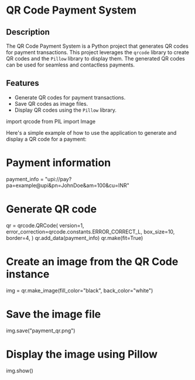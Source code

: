 # QR Code Payment System

## Description
The QR Code Payment System is a Python project that generates QR codes for payment transactions. This project leverages the `qrcode` library to create QR codes and the `Pillow` library to display them. The generated QR codes can be used for seamless and contactless payments.

## Features
- Generate QR codes for payment transactions.
- Save QR codes as image files.
- Display QR codes using the `Pillow` library.

import qrcode
from PIL import Image

Here's a simple example of how to use the application to generate and display a QR code for a payment:

# Payment information
payment_info = "upi://pay?pa=example@upi&pn=JohnDoe&am=100&cu=INR"

# Generate QR code
qr = qrcode.QRCode(
    version=1,
    error_correction=qrcode.constants.ERROR_CORRECT_L,
    box_size=10,
    border=4,
)
qr.add_data(payment_info)
qr.make(fit=True)

# Create an image from the QR Code instance
img = qr.make_image(fill_color="black", back_color="white")

# Save the image file
img.save("payment_qr.png")

# Display the image using Pillow
img.show()
